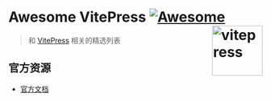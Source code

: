 # Awesome VitePress [![Awesome](https://awesome.re/badge.svg)](https://awesome.re) [<img src="https://vitepress.dev/vitepress-logo-large.webp" width="100" align="right" alt="vitepress">](https://vitepress.dev)
> 和 [VitePress](https://vitepress.dev) 相关的精选列表

## 官方资源
- [官方文档](https://vitepress.dev)
